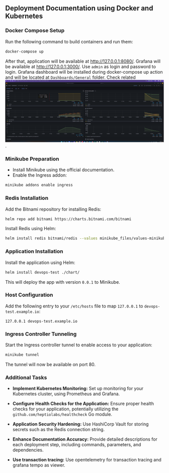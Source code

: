 ## Deployment Documentation using Docker and Kubernetes

### Docker Compose Setup

Run the following command to build containers and run them:

```bash
docker-compose up
```

After that, application will be available at http://127.0.0.1:8080/. 
Grafana will be available at http://127.0.0.1:3000/. Use `admin` as login and password to login. 
Grafana dashboard will be installed during docker-compose up action and will be located at `Dashboards/General` folder. 
Check related ![screenshot](screenshots/screenshot-grafana.png).
### Minikube Preparation

- Install Minikube using the official documentation.
- Enable the Ingress addon:

```bash
minikube addons enable ingress
```

### Redis Installation

Add the Bitnami repository for installing Redis:

```bash
helm repo add bitnami https://charts.bitnami.com/bitnami
```

Install Redis using Helm:

```bash
helm install redis bitnami/redis --values minikube_files/values-minikube.yml
```

### Application Installation

Install the application using Helm:

```bash
helm install devops-test ./chart/
```

This will deploy the app with version `0.0.1` to Minikube.

### Host Configuration

Add the following entry to your `/etc/hosts` file to map `127.0.0.1` to `devops-test.example.io`:

```
127.0.0.1 devops-test.example.io
```

### Ingress Controller Tunneling

Start the Ingress controller tunnel to enable access to your application:

```bash
minikube tunnel
```

The tunnel will now be available on port 80.

### Additional Tasks

- **Implement Kubernetes Monitoring:** Set up monitoring for your Kubernetes cluster, using Prometheus and Grafana.
  
- **Configure Health Checks for the Application:** Ensure proper health checks for your application, potentially utilizing the `github.com/heptiolabs/healthcheck` Go module.

- **Application Security Hardening:** Use HashiCorp Vault for storing secrets such as the Redis connection string.

- **Enhance Documentation Accuracy:** Provide detailed descriptions for each deployment step, including commands, parameters, and dependencies.

- **Use transaction tracing:** Use opentelemetry for transaction tracing and grafana tempo as viewer.
